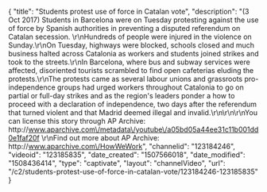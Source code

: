 {
    "title": "Students protest use of force in Catalan vote",
    "description": "(3 Oct 2017) Students in Barcelona were on Tuesday protesting against the use of force by Spanish authorities in preventing a disputed referendum on Catalan secession. \r\nHundreds of people were injured in the violence on Sunday.\r\nOn Tuesday, highways were blocked, schools closed and much business halted across Catalonia as workers and students joined strikes and took to the streets.\r\nIn Barcelona, where bus and subway services were affected, disoriented tourists scrambled to find open cafeterias eluding the protests.\r\nThe protests came as several labour unions and grassroots pro-independence groups had urged workers throughout Catalonia to go on partial or full-day strikes and as the region's leaders ponder a how to proceed with a declaration of independence, two days after the referendum that turned violent and that Madrid deemed illegal and invalid.\r\n\r\n\r\nYou can license this story through AP Archive: http:\/\/www.aparchive.com\/metadata\/youtube\/a05bd05a44ee31c11b001dd0e1faf20f \r\nFind out more about AP Archive: http:\/\/www.aparchive.com\/HowWeWork",
    "channelid": "123184246",
    "videoid": "123185835",
    "date_created": "1507566018",
    "date_modified": "1508436414",
    "type": "captivate",
    "layout": "channelVideo",
    "url": "\/c2\/students-protest-use-of-force-in-catalan-vote\/123184246-123185835"
}